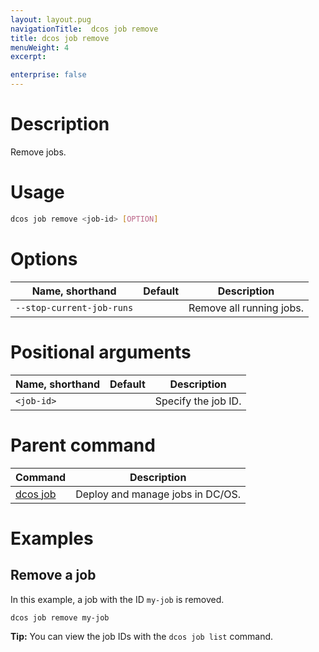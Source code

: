 ```yaml
---
layout: layout.pug
navigationTitle:  dcos job remove
title: dcos job remove
menuWeight: 4
excerpt:

enterprise: false
---
```


<!-- This source repo for this topic is https://github.com/dcos/dcos-docs -->

    
# Description
Remove jobs.

# Usage

```bash
dcos job remove <job-id> [OPTION]
```

# Options

| Name, shorthand | Default | Description |
|---------|-------------|-------------|
| `--stop-current-job-runs`   |             |  Remove all running jobs. |

# Positional arguments

| Name, shorthand | Default | Description |
|---------|-------------|-------------|
| `<job-id>`   |             |  Specify the job ID. |

# Parent command

| Command | Description |
|---------|-------------|
| [dcos job](/1.10/cli/command-reference/dcos-job/) |  Deploy and manage jobs in DC/OS. |

# Examples

## Remove a job

In this example, a job with the ID `my-job` is removed.

```bash
dcos job remove my-job
```

**Tip:** You can view the job IDs with the `dcos job list` command.
